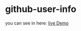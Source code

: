# github-user-info
you can see in here: <a href="https://zokirkhon1002.github.io/github-user-info/" target="_blank">live Demo</a>
